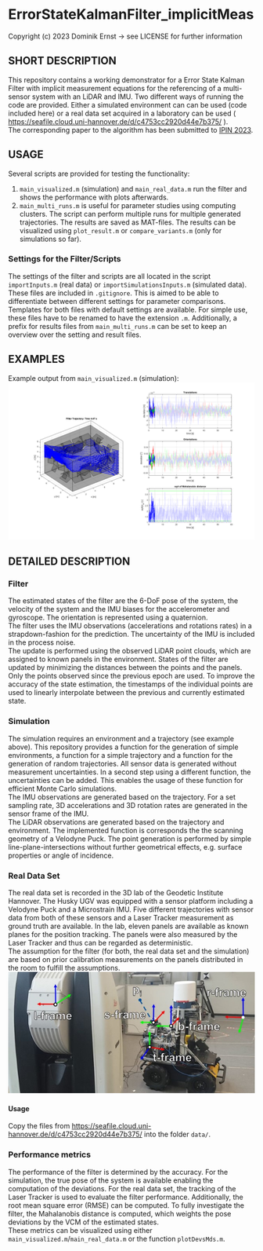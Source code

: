 # ErrorStateKalmanFilter_implicitMeas

Copyright (c) 2023 Dominik Ernst -> see LICENSE for further information

## SHORT DESCRIPTION

This repository contains a working demonstrator for a Error State Kalman Filter with implicit measurement equations for the referencing of a multi-sensor system with an LiDAR and IMU. Two different ways of running the code are provided. Either a simulated environment can can be used (code included here) or a real data set acquired in a laboratory can be used ( https://seafile.cloud.uni-hannover.de/d/c4753cc2920d44e7b375/ ).  
The corresponding paper to the algorithm has been submitted to [IPIN 2023](ipin2023.com).

## USAGE

Several scripts are provided for testing the functionality:
1. `main_visualized.m` (simulation) and `main_real_data.m` run the filter and shows the performance with plots afterwards.
2. `main_multi_runs.m` is useful for parameter studies using computing clusters. The script can perform multiple runs for multiple generated trajectories. The results are saved as MAT-files. The results can be visualized using `plot_result.m` or `compare_variants.m` (only for simulations so far).

### Settings for the Filter/Scripts

The settings of the filter and scripts are all located in the script `importInputs.m` (real data) or `importSimulationsInputs.m` (simulated data). These files are included in `.gitignore`. This is aimed to be able to differentiate between different settings for parameter comparisons. Templates for both files with default settings are available. For simple use, these files have to be renamed to have the extension `.m`. Additionally, a prefix for results files from `main_multi_runs.m` can be set to keep an overview over the setting and result files.

## EXAMPLES

Example output from `main_visualized.m` (simulation):
![](img/example_1.png)

## DETAILED DESCRIPTION

### Filter

The estimated states of the filter are the 6-DoF pose of the system, the velocity of the system and the IMU biases for the accelerometer and gyroscope. The orientation is represented using a quaternion.  
The filter uses the IMU observations (accelerations and rotations rates) in a strapdown-fashion for the prediction. The uncertainty of the IMU is included in the process noise.  
The update is performed using the observed LiDAR point clouds, which are assigned to known panels in the environment. States of the filter are updated by minimizing the distances between the points and the panels. Only the points observed since the previous epoch are used. To improve the accuracy of the state estimation, the timestamps of the individual points are used to linearly interpolate between the previous and currently estimated state.

### Simulation

The simulation requires an environment and a trajectory (see example above). This repository provides a function for the generation of simple environments, a function for a simple trajectory and a function for the generation of random trajectories. All sensor data is generated without measurement uncertainties. In a second step using a different function, the uncertainties can be added. This enables the usage of these function for efficient Monte Carlo simulations.  
The IMU observations are generated based on the trajectory. For a set sampling rate, 3D accelerations and 3D rotation rates are generated in the sensor frame of the IMU.  
The LiDAR observations are generated based on the trajectory and environment. The implemented function is corresponds the the scanning geometry of a Velodyne Puck. The point generation is performed by simple line-plane-intersections without further geometrical effects, e.g. surface properties or angle of incidence.

### Real Data Set

The real data set is recorded in the 3D lab of the Geodetic Institute Hannover. The Husky UGV was equipped with a sensor platform including a Velodyne Puck and a Microstrain IMU. Five different trajectories with sensor data from both of these sensors and a Laser Tracker measurement as ground truth are available. In the lab, eleven panels are available as known planes for the position tracking. The panels were also measured by the Laser Tracker and thus can be regarded as deterministic.  
The assumption for the filter (for both, the real data set and the simulation) are based on prior calibration measurements on the panels distributed in the room to fulfill the assumptions.
![](img/Overview_real_data_set.jpg)

#### Usage
Copy the files from https://seafile.cloud.uni-hannover.de/d/c4753cc2920d44e7b375/ into the folder `data/`.

### Performance metrics

The performance of the filter is determined by the accuracy. For the simulation, the true pose of the system is available enabling the computation of the deviations. For the real data set, the tracking of the Laser Tracker is used to evaluate the filter performance. Additionally, the root mean square error (RMSE) can be computed. To fully investigate the filter, the Mahalanobis distance is computed, which weights the pose deviations by the VCM of the estimated states.  
These metrics can be visualized using either `main_visualized.m`/`main_real_data.m` or the function `plotDevsMds.m`.